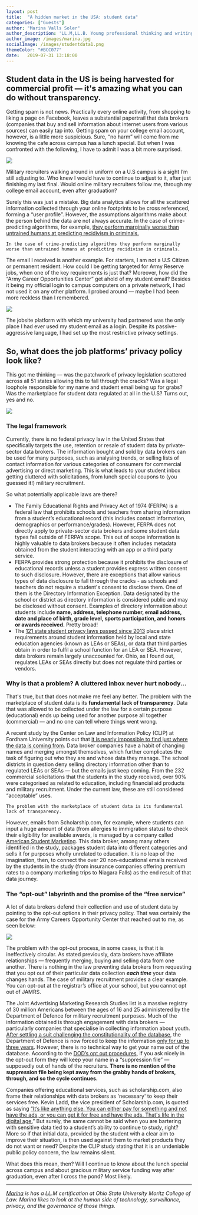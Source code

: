 ```yaml
---
layout: post
title:  "A hidden market in the USA: student data"
categories: ["Guests"]
author: "Marina Valls Soler"
author_description: 'LL.M,LL.B. Young professional thinking and writing about IP, data, privacy and surveillance'
author_image: /images/marina.jpg
socialImage: /images/studentdata1.png
themeColor: "#BCC077"
date:   2019-07-31 13:18:00
---
```

## **Student data in the US is being harvested for commercial profit — it's amazing what you can do without transparency.**

Getting spam is not news. Practically every online activity, from shopping to liking a page on Facebook, leaves a substantial papertrail that data brokers (companies that buy and sell information about internet users from various sources) can easily tap into. Getting spam on your college email account, however, is a little more suspicious. Sure, “no harm” will come from me knowing the cafe across campus has a lunch special. But when I was confronted with the following, I have to admit I was a bit more surprised.

![](/images/studentdata1.png)

Military recruiters walking around in uniform on a U.S campus is a sight I’m still adjusting to. Who knew I would have to continue to adjust to it, after just finishing my last final. Would online military recruiters follow me, through my college email account, even after graduation?

Surely this was just a mistake. Big data analytics allows for all the scattered information collected through your online footprints to be cross referenced, forming a “user profile”. However, the assumptions algorithms make about the person behind the data are not always accurate. In the case of crime-predicting algorithms, for example, [they perform marginally worse than untrained humans at predicting recidivism in criminals.](https://www.wired.com/story/crime-predicting-algorithms-may-not-outperform-untrained-humans/) 

`In the case of crime-predicting algorithms they perform marginally worse than untrained humans at predicting recidivism in criminals.` 

The email I received is another example. For starters, I am not a U.S Citizen or permanent resident. How could I be getting targeted for Army Reserve jobs, when one of the key requirements is just that? Moreover, how did the “Army Career Opportunities Center” get ahold of my student email? Besides it being my official login to campus computers on a private network, I had not used it on any other platform. I probed around — maybe I had been more reckless than I remembered.

![](/images/studentdata2.png)

The jobsite platform with which my university had partnered was the only place I had ever used my student email as a login. Despite its passive-aggressive language, I had set up the most restrictive privacy settings.

## **So, what does the job platforms’ privacy policy look like?**

This got me thinking — was the patchwork of privacy legislation scattered across all 51 states allowing this to fall through the cracks? Was a legal loophole responsible for my name and student email being up for grabs? Was the marketplace for student data regulated at all in the U.S? Turns out, yes and no.

![](/images/studentdata3.png)

### **The legal framework**

Currently, there is no federal privacy law in the United States that specifically targets the use, retention or resale of student data by private-sector data brokers. The information bought and sold by data brokers can be used for many purposes, such as analysing trends, or selling lists of contact information for various categories of consumers for commercial advertising or direct marketing. This is what leads to your student inbox getting cluttered with solicitations, from lunch special coupons to (you guessed it!) military recruitment.

So what potentially applicable laws are there?

- The Family Educational Rights and Privacy Act of 1974 (FERPA) is a federal law that prohibits schools and teachers from sharing information from a student’s educational record (this includes contact information, demographics or performance/grades). However, FERPA does not directly apply to private-sector data brokers and some student data types fall outside of FERPA’s scope. This out of scope information is highly valuable to data brokers because it often includes metadata obtained from the student interacting with an app or a third party service.
- FERPA provides strong protection because it prohibits the disclosure of educational records unless a student provides express written consent to such disclosure. However, there are exceptions that allow various types of data disclosure to fall through the cracks - as schools and teachers do not require a student's consent to disclose them. One of them is the Directory Information Exception. Data designated by the school or district as directory information is considered public and may be disclosed without consent. Examples of directory information about students include **name, address, telephone number, email address, date and place of birth, grade level, sports participation, and honors or awards received.** Pretty broad!
- The [121 state student privacy laws passed since 2013](https://ferpasherpa.org/state-laws/) place strict requirements around student information held by local and state education agencies (known as LEAs or SEAs), or data that third parties obtain in order to fulfil a school function for an LEA or SEA. However, data brokers remain largely unaccounted for. Ohio, as I found out, regulates LEAs or SEAs directly but does not regulate third parties or vendors.

### **Why is that a problem? A cluttered inbox never hurt nobody...**

That's true, but that does not make me feel any better. The problem with the marketplace of student data is its **fundamental lack of transparency**. Data that was allowed to be collected under the law for a certain purpose (educational) ends up being used for another purpose all together (commercial) — and no one can tell where things went wrong.

A recent study by the Center on Law and Information Policy (CLIP) at Fordham University points out that [it is nearly impossible to find just where the data is coming from](https://poseidon01.ssrn.com/delivery.php?ID=840017005024119073109104097118113069035015009020000075110100084096007019074122000010028032100126054048009107102120091064113082055044090011064099009006120123090077026090054017013014117005070109015001006086113010097096112097120069096105023001007083020104&EXT=pdf). Data broker companies have a habit of changing names and merging amongst themselves, which further complicates the task of figuring out who they are and whose data they manage. The school districts in question deny selling directory information other than to regulated LEAs or SEAs — but the emails just keep coming. From the 232 commercial solicitations that the students in the study received, over 90% were categorised as related to education, including financial aid products and military recruitment. Under the current law, these are still considered “acceptable” uses.

`The problem with the marketplace of student data is its fundamental lack of transparency.`

However, emails from Scholarship.com, for example, where students can input a huge amount of data (from allergies to immigration status) to check their eligibility for available awards, is managed by a company called [American Student Marketing](http://www.asmdm.com/index.aspx). This data broker, among many others identified in the study, packages student data into different categories and sells it for purposes wholly unrelated to education. It is no leap of the imagination, then, to connect the over 20 non-educational emails received by the students in the study (from insurance companies offering premium rates to a company marketing trips to Niagara Falls) as the end result of that data journey.

### **The “opt-out” labyrinth and the promise of the “free service”**

A lot of data brokers defend their collection and use of student data by pointing to the opt-out options in their privacy policy. That was certainly the case for the Army Careers Opportunity Center that reached out to me, as seen below:

![](/images/studentdata4.png)

The problem with the opt-out process, in some cases, is that it is ineffectively circular. As stated previously, data brokers have affiliate relationships — frequently merging, buying and selling data from one another. There is nothing in the law preventing data brokers from requesting that you opt out of their particular data collection ***each time*** your data changes hands. The case of military recruitment provides a clear example. You can opt-out at the registrar’s office at your school, but you cannot opt out of JAMRS.

The Joint Advertising Marketing Research Studies list is a massive registry of 30 million Americans between the ages of 16 and 25 administered by the Department of Defence for military recruitment purposes. Much of the information obtained is through engagement with data brokers — particularly companies that specialise in collecting information about youth. [After settling a suit challenging the constitutionality of the database](https://www.nytimes.com/2007/01/10/washington/10recruit.html), the Department of Defence is now forced to keep the information [only for up to three years](https://www.nyclu.org/sites/default/files/jamrs_revised_rules_notice_0109007.pdf). However, there is no technical way to get your name out of the database. According to the [DOD’s opt out procedures](https://www.nyclu.org/sites/default/files/jamrs_revised_rules_notice_0109007.pdf), if you ask nicely in the opt-out form they will keep your name in a “suppression file” — supposedly out of hands of the recruiters. **There is no mention of the suppression file being kept away from the grabby hands of brokers, through, and so the cycle continues.**

Companies offering educational services, such as scholarship.com, also frame their relationships with data brokers as 'necessary' to keep their services free. Kevin Ladd, the vice president of Scholarship.com, is quoted as saying [“It’s like anything else. You can either pay for something and not have the ads, or you can get it for free and have the ads. That's life in the digital age.](https://blogs.edweek.org/edweek/DigitalEducation/2018/06/impenetrable_world_student_data_brokers_fordham.html)” But surely, the same cannot be said when you are bartering with sensitive data tied to a student’s ability to continue to study, right? More so if that initial data, provided by the student with a clear aim to improve their situation, is then used against them to market products they do not want or need? Despite the CLIP study stating that it is an undeniable public policy concern, the law remains silent.

What does this mean, then? Will I continue to know about the lunch special across campus and about gracious military service funding way after graduation, even after I cross the pond? Most likely.

---

*[Marina](https://www.linkedin.com/in/marina-valls-soler-52ab9010a/) is has a LL.M certification at Ohio State University Moritz College of Law. Marina likes to look at the human side of technology, surveillance, privacy, and the governance of those things.*